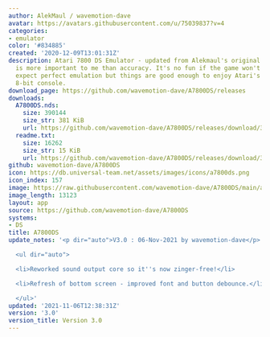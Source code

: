 ```yaml
---
author: AlekMaul / wavemotion-dave
avatar: https://avatars.githubusercontent.com/u/75039837?v=4
categories:
- emulator
color: '#834885'
created: '2020-12-09T13:01:31Z'
description: Atari 7800 DS Emulator - updated from Alekmaul's original. Playability
  is more important to me than accuracy. It's no fun if the game won't run. So don't
  expect perfect emulation but things are good enough to enjoy Atari's last major
  8-bit console.
download_page: https://github.com/wavemotion-dave/A7800DS/releases
downloads:
  A7800DS.nds:
    size: 390144
    size_str: 381 KiB
    url: https://github.com/wavemotion-dave/A7800DS/releases/download/3.0/A7800DS.nds
  readme.txt:
    size: 16262
    size_str: 15 KiB
    url: https://github.com/wavemotion-dave/A7800DS/releases/download/3.0/readme.txt
github: wavemotion-dave/A7800DS
icon: https://db.universal-team.net/assets/images/icons/a7800ds.png
icon_index: 157
image: https://raw.githubusercontent.com/wavemotion-dave/A7800DS/main/arm9/gfx/bgTop.png
image_length: 13123
layout: app
source: https://github.com/wavemotion-dave/A7800DS
systems:
- DS
title: A7800DS
update_notes: '<p dir="auto">V3.0 : 06-Nov-2021 by wavemotion-dave</p>

  <ul dir="auto">

  <li>Reworked sound output core so it''s now zinger-free!</li>

  <li>Refresh of bottom screen - improved font and button debounce.</li>

  </ul>'
updated: '2021-11-06T12:38:31Z'
version: '3.0'
version_title: Version 3.0
---
```

